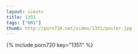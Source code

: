 ```yaml
--- 
layout: sieutv
title: 1351
tags: ["001"]
thumb: http://porn720.net/video/1351/poster.jpg
---
```

{% include porn720 key="1351" %} 
